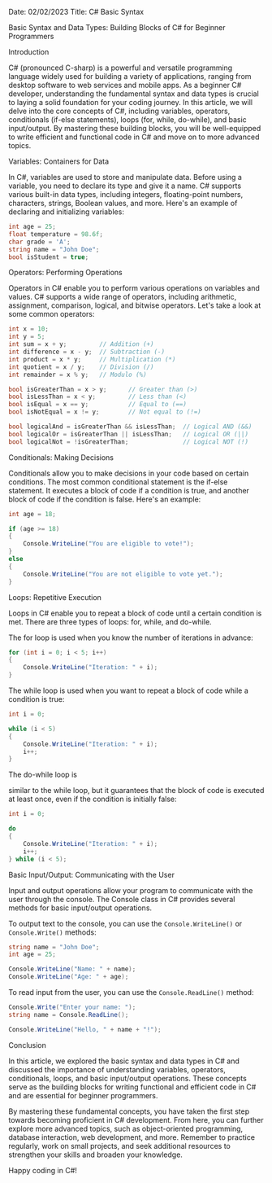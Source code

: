 Date: 02/02/2023
Title: C# Basic Syntax

Basic Syntax and Data Types: Building Blocks of C# for Beginner Programmers

Introduction

C# (pronounced C-sharp) is a powerful and versatile programming language widely used for building a variety of applications, ranging from desktop software to web services and mobile apps. As a beginner C# developer, understanding the fundamental syntax and data types is crucial to laying a solid foundation for your coding journey. In this article, we will delve into the core concepts of C#, including variables, operators, conditionals (if-else statements), loops (for, while, do-while), and basic input/output. By mastering these building blocks, you will be well-equipped to write efficient and functional code in C# and move on to more advanced topics.

Variables: Containers for Data

In C#, variables are used to store and manipulate data. Before using a variable, you need to declare its type and give it a name. C# supports various built-in data types, including integers, floating-point numbers, characters, strings, Boolean values, and more. Here's an example of declaring and initializing variables:

```csharp
int age = 25;
float temperature = 98.6f;
char grade = 'A';
string name = "John Doe";
bool isStudent = true;
```

Operators: Performing Operations

Operators in C# enable you to perform various operations on variables and values. C# supports a wide range of operators, including arithmetic, assignment, comparison, logical, and bitwise operators. Let's take a look at some common operators:

```csharp
int x = 10;
int y = 5;
int sum = x + y;         // Addition (+)
int difference = x - y;  // Subtraction (-)
int product = x * y;     // Multiplication (*)
int quotient = x / y;    // Division (/)
int remainder = x % y;   // Modulo (%)

bool isGreaterThan = x > y;      // Greater than (>)
bool isLessThan = x < y;         // Less than (<)
bool isEqual = x == y;           // Equal to (==)
bool isNotEqual = x != y;        // Not equal to (!=)

bool logicalAnd = isGreaterThan && isLessThan;  // Logical AND (&&)
bool logicalOr = isGreaterThan || isLessThan;   // Logical OR (||)
bool logicalNot = !isGreaterThan;               // Logical NOT (!)
```

Conditionals: Making Decisions

Conditionals allow you to make decisions in your code based on certain conditions. The most common conditional statement is the if-else statement. It executes a block of code if a condition is true, and another block of code if the condition is false. Here's an example:

```csharp
int age = 18;

if (age >= 18)
{
    Console.WriteLine("You are eligible to vote!");
}
else
{
    Console.WriteLine("You are not eligible to vote yet.");
}
```

Loops: Repetitive Execution

Loops in C# enable you to repeat a block of code until a certain condition is met. There are three types of loops: for, while, and do-while.

The for loop is used when you know the number of iterations in advance:

```csharp
for (int i = 0; i < 5; i++)
{
    Console.WriteLine("Iteration: " + i);
}
```

The while loop is used when you want to repeat a block of code while a condition is true:

```csharp
int i = 0;

while (i < 5)
{
    Console.WriteLine("Iteration: " + i);
    i++;
}
```

The do-while loop is

 similar to the while loop, but it guarantees that the block of code is executed at least once, even if the condition is initially false:

```csharp
int i = 0;

do
{
    Console.WriteLine("Iteration: " + i);
    i++;
} while (i < 5);
```

Basic Input/Output: Communicating with the User

Input and output operations allow your program to communicate with the user through the console. The Console class in C# provides several methods for basic input/output operations.

To output text to the console, you can use the `Console.WriteLine()` or `Console.Write()` methods:

```csharp
string name = "John Doe";
int age = 25;

Console.WriteLine("Name: " + name);
Console.WriteLine("Age: " + age);
```

To read input from the user, you can use the `Console.ReadLine()` method:

```csharp
Console.Write("Enter your name: ");
string name = Console.ReadLine();

Console.WriteLine("Hello, " + name + "!");
```

Conclusion

In this article, we explored the basic syntax and data types in C# and discussed the importance of understanding variables, operators, conditionals, loops, and basic input/output operations. These concepts serve as the building blocks for writing functional and efficient code in C# and are essential for beginner programmers.

By mastering these fundamental concepts, you have taken the first step towards becoming proficient in C# development. From here, you can further explore more advanced topics, such as object-oriented programming, database interaction, web development, and more. Remember to practice regularly, work on small projects, and seek additional resources to strengthen your skills and broaden your knowledge.

Happy coding in C#!
